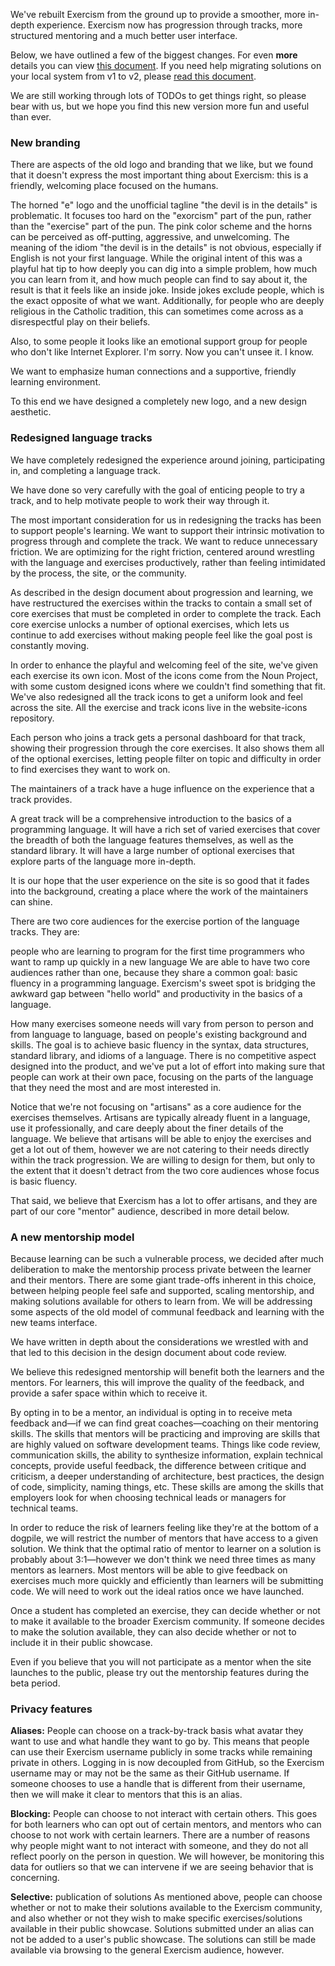 We've rebuilt Exercism from the ground up to provide a smoother, more in-depth experience. Exercism now has progression through tracks, more structured mentoring and a much better user interface.

Below, we have outlined a few of the biggest changes. For even **more** details you can view [this document](https://github.com/exercism/v2-feedback). If you need help migrating solutions on your local system from v1 to v2, please [read this document](/cli-v1-to-v2).

We are still working through lots of TODOs to get things right, so please bear with us, but we hope you find this new version more fun and useful than ever.

### New branding

There are aspects of the old logo and branding that we like, but we found that it doesn't express the most important thing about Exercism: this is a friendly, welcoming place focused on the humans.

The horned "e" logo and the unofficial tagline "the devil is in the details" is problematic. It focuses too hard on the "exorcism" part of the pun, rather than the "exercise" part of the pun. The pink color scheme and the horns can be perceived as off-putting, aggressive, and unwelcoming. The meaning of the idiom "the devil is in the details" is not obvious, especially if English is not your first language. While the original intent of this was a playful hat tip to how deeply you can dig into a simple problem, how much you can learn from it, and how much people can find to say about it, the result is that it feels like an inside joke. Inside jokes exclude people, which is the exact opposite of what we want. Additionally, for people who are deeply religious in the Catholic tradition, this can sometimes come across as a disrespectful play on their beliefs.

Also, to some people it looks like an emotional support group for people who don't like Internet Explorer. I'm sorry. Now you can't unsee it. I know.

We want to emphasize human connections and a supportive, friendly learning environment.

To this end we have designed a completely new logo, and a new design aesthetic.

### Redesigned language tracks

We have completely redesigned the experience around joining, participating in, and completing a language track.

We have done so very carefully with the goal of enticing people to try a track, and to help motivate people to work their way through it.

The most important consideration for us in redesigning the tracks has been to support people's learning. We want to support their intrinsic motivation to progress through and complete the track. We want to reduce unnecessary friction. We are optimizing for the right friction, centered around wrestling with the language and exercises productively, rather than feeling intimidated by the process, the site, or the community.

As described in the design document about progression and learning, we have restructured the exercises within the tracks to contain a small set of core exercises that must be completed in order to complete the track. Each core exercise unlocks a number of optional exercises, which lets us continue to add exercises without making people feel like the goal post is constantly moving.

In order to enhance the playful and welcoming feel of the site, we've given each exercise its own icon. Most of the icons come from the Noun Project, with some custom designed icons where we couldn't find something that fit. We've also redesigned all the track icons to get a uniform look and feel across the site. All the exercise and track icons live in the website-icons repository.

Each person who joins a track gets a personal dashboard for that track, showing their progression through the core exercises. It also shows them all of the optional exercises, letting people filter on topic and difficulty in order to find exercises they want to work on.

The maintainers of a track have a huge influence on the experience that a track provides.

A great track will be a comprehensive introduction to the basics of a programming language. It will have a rich set of varied exercises that cover the breadth of both the language features themselves, as well as the standard library. It will have a large number of optional exercises that explore parts of the language more in-depth.

It is our hope that the user experience on the site is so good that it fades into the background, creating a place where the work of the maintainers can shine.

There are two core audiences for the exercise portion of the language tracks. They are:

people who are learning to program for the first time
programmers who want to ramp up quickly in a new language
We are able to have two core audiences rather than one, because they share a common goal: basic fluency in a programming language. Exercism's sweet spot is bridging the awkward gap between "hello world" and productivity in the basics of a language.

How many exercises someone needs will vary from person to person and from language to language, based on people's existing background and skills. The goal is to achieve basic fluency in the syntax, data structures, standard library, and idioms of a language. There is no competitive aspect designed into the product, and we've put a lot of effort into making sure that people can work at their own pace, focusing on the parts of the language that they need the most and are most interested in.

Notice that we're not focusing on "artisans" as a core audience for the exercises themselves. Artisans are typically already fluent in a language, use it professionally, and care deeply about the finer details of the language. We believe that artisans will be able to enjoy the exercises and get a lot out of them, however we are not catering to their needs directly within the track progression. We are willing to design for them, but only to the extent that it doesn't detract from the two core audiences whose focus is basic fluency.

That said, we believe that Exercism has a lot to offer artisans, and they are part of our core "mentor" audience, described in more detail below.

### A new mentorship model
Because learning can be such a vulnerable process, we decided after much deliberation to make the mentorship process private between the learner and their mentors. There are some giant trade-offs inherent in this choice, between helping people feel safe and supported, scaling mentorship, and making solutions available for others to learn from. We will be addressing some aspects of the old model of communal feedback and learning with the new teams interface.

We have written in depth about the considerations we wrestled with and that led to this decision in the design document about code review.

We believe this redesigned mentorship will benefit both the learners and the mentors. For learners, this will improve the quality of the feedback, and provide a safer space within which to receive it.

By opting in to be a mentor, an individual is opting in to receive meta feedback and—if we can find great coaches—coaching on their mentoring skills. The skills that mentors will be practicing and improving are skills that are highly valued on software development teams. Things like code review, communication skills, the ability to synthesize information, explain technical concepts, provide useful feedback, the difference between critique and criticism, a deeper understanding of architecture, best practices, the design of code, simplicity, naming things, etc. These skills are among the skills that employers look for when choosing technical leads or managers for technical teams.

In order to reduce the risk of learners feeling like they're at the bottom of a dogpile, we will restrict the number of mentors that have access to a given solution. We think that the optimal ratio of mentor to learner on a solution is probably about 3:1—however we don't think we need three times as many mentors as learners. Most mentors will be able to give feedback on exercises much more quickly and efficiently than learners will be submitting code. We will need to work out the ideal ratios once we have launched.

Once a student has completed an exercise, they can decide whether or not to make it available to the broader Exercism community. If someone decides to make the solution available, they can also decide whether or not to include it in their public showcase.

Even if you believe that you will not participate as a mentor when the site launches to the public, please try out the mentorship features during the beta period.


### Privacy features
**Aliases:** People can choose on a track-by-track basis what avatar they want to use and what handle they want to go by. This means that people can use their Exercism username publicly in some tracks while remaining private in others. Logging in is now decoupled from GitHub, so the Exercism username may or may not be the same as their GitHub username. If someone chooses to use a handle that is different from their username, then we will make it clear to mentors that this is an alias.

**Blocking:** People can choose to not interact with certain others. This goes for both learners who can opt out of certain mentors, and mentors who can choose to not work with certain learners. There are a number of reasons why people might want to not interact with someone, and they do not all reflect poorly on the person in question. We will however, be monitoring this data for outliers so that we can intervene if we are seeing behavior that is concerning.

**Selective:** publication of solutions As mentioned above, people can choose whether or not to make their solutions available to the Exercism community, and also whether or not they wish to make specific exercises/solutions available in their public showcase. Solutions submitted under an alias can not be added to a user's public showcase. The solutions can still be made available via browsing to the general Exercism audience, however.
